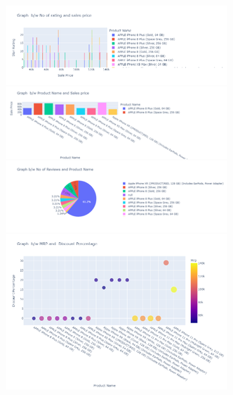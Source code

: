![Screenshot1](https://github.com/Kaif3942/Iphone-Sales-Analysis-Project-/blob/main/Screenshots/img1.png)
![Screenshot2](https://github.com/Kaif3942/Iphone-Sales-Analysis-Project-/blob/main/Screenshots/img2.png)
![Screenshot3](https://github.com/Kaif3942/Iphone-Sales-Analysis-Project-/blob/main/Screenshots/img3.png)
![Screenshot4](https://github.com/Kaif3942/Iphone-Sales-Analysis-Project-/blob/main/Screenshots/img4.png)